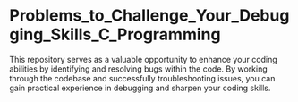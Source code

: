 # Problems_to_Challenge_Your_Debugging_Skills_C_Programming
This repository serves as a valuable opportunity to enhance your coding abilities by identifying and resolving bugs within the code. By working through the codebase and successfully troubleshooting issues, you can gain practical experience in debugging and sharpen your coding skills.
